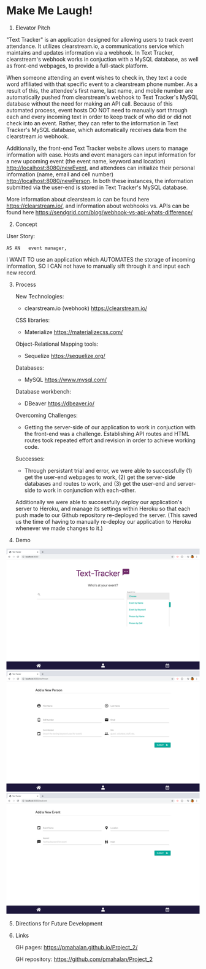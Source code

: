# Make Me Laugh!

1. Elevator Pitch

"Text Tracker" is an application designed for allowing users to track event attendance. It utilizes clearstream.io, a communications service which maintains and updates information via a webhook. In Text Tracker, clearstream's webhook works in conjuction with a MySQL database, as well as front-end webpages, to provide a full-stack platform. 

When someone attending an event wishes to check in, they text a code word affiliated with that specific event to a clearstream phone number. As a result of this, the attendee's first name, last name, and mobile number are automatically pushed from clearstream's webhook to Text Tracker's MySQL database without the need for making an API call. Because of this automated process, event hosts DO NOT need to manually sort through each and every incoming text in order to keep track of who did or did not check into an event. Rather, they can refer to the information in Text Tracker's MySQL database, which automatically receives data from the clearstream.io webhook.

Additionally, the front-end Text Tracker website allows users to manage information with ease. Hosts and event managers can input information for a new upcoming event (the event name, keyword and location) <http://localhost:8080/newEvent>, and attendees can initialize their personal information (name, email and cell number) <http://localhost:8080/newPerson>. In both these instances, the information submitted via the user-end is stored in Text Tracker's MySQL database.

More information about clearsteam.io can be found here <https://clearstream.io/>, and information about webhooks vs. APIs can be found here https://sendgrid.com/blog/webhook-vs-api-whats-difference/


2. Concept

User Story:

    AS AN   event manager,
I WANT TO   use an application which AUTOMATES the storage of incoming information,
 SO I CAN   not have to manually sift through it and input each new record.
 

3. Process

    New Technologies:
    - clearstream.io (webhook) <https://clearstream.io/>

    CSS libraries: 
    - Materialize <https://materializecss.com/>

    Object-Relational Mapping tools:
    - Sequelize <https://sequelize.org/>

    Databases:
    - MySQL <https://www.mysql.com/>

    Database workbench:
    - DBeaver <https://dbeaver.io/>

    Overcoming Challenges:
    - Getting the server-side of our application to work in conjuction with the front-end was a challenge. Establishing API routes and HTML routes took repeated effort and revision in order to achieve working code.

    Successes:
    - Through persistant trial and error, we were able to successfully (1) get the user-end webpages to work, (2) get the server-side databases and routes to work, and (3) get the user-end and server-side to work in conjunction with each-other. 

    Additionally we were able to successfully deploy our application's server to Heroku, and manage its settings within Heroku so that each push made to our Github repository re-deployed the server. (This saved us the time of having to manually re-deploy our application to Heroku whenever we made changes to it.)

4. Demo

![App Screenshot](1.jpg "Picture of Website")
![App Screenshot](2.jpg "Picture of Website")
![App Screenshot](3.jpg "Picture of Website")


5. Directions for Future Development
  

6. Links

    GH pages: <https://pmahalan.github.io/Project_2/>

    GH repository: <https://github.com/pmahalan/Project_2>

